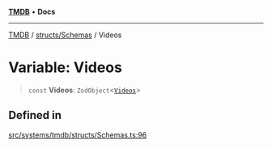 [**TMDB**](../../../README.md) • **Docs**

***

[TMDB](../../../README.md) / [structs/Schemas](../README.md) / Videos

# Variable: Videos

> `const` **Videos**: `ZodObject`\<[`Videos`](../type-aliases/Videos.md)\>

## Defined in

[src/systems/tmdb/structs/Schemas.ts:96](https://github.com/Norviah/media-hub/blob/65ee01fce9c30692d28d2f4e608ea7f18b4d7381/src/systems/tmdb/structs/Schemas.ts#L96)
